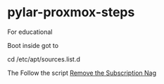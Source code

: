 # pylar-proxmox-steps
For educational

Boot inside got to

  cd /etc/apt/sources.list.d

The Follow the script [Remove the Subscription Nag](01.script.sh)
